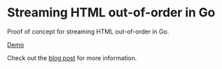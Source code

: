 # Streaming HTML out-of-order in Go

Proof of concept for streaming HTML out-of-order in Go.

[Demo](https://go-streaming-html-ooo.vercel.app)

Check out the [blog post](https://ryanjc.com/go-streaming-html-out-of-order) for more information.
